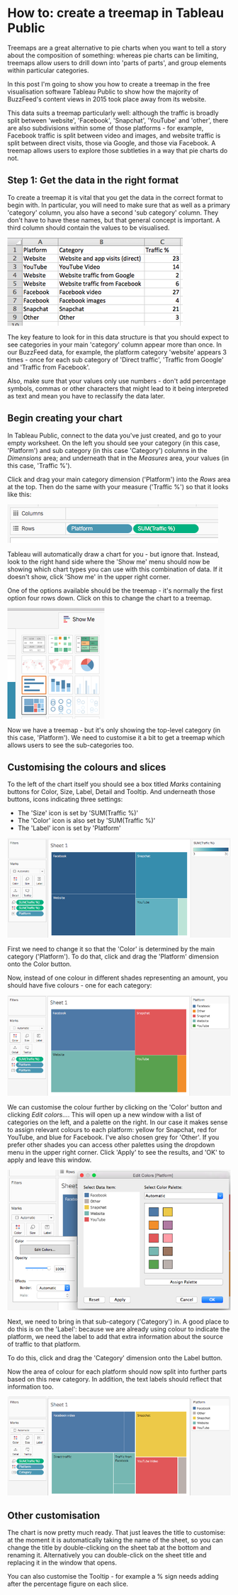 # How to: create a treemap in Tableau Public

Treemaps are a great alternative to pie charts when you want to tell a story about the composition of something: whereas pie charts can be limiting, treemaps allow users to drill down into 'parts of parts', and group elements within particular categories.

In this post I'm going to show you how to create a treemap in the free visualisation software Tableau Public to show how the majority of BuzzFeed's content views in 2015 took place away from its website. 

This data suits a treemap particularly well: although the traffic is broadly split between 'website', 'Facebook', 'Snapchat', 'YouTube' and 'other', there are also subdivisions within some of those platforms - for example, Facebook traffic is split between video and images, and website traffic is split between direct visits, those via Google, and those via Facebook. A treemap allows users to explore those subtleties in a way that pie charts do not.

## Step 1: Get the data in the right format

To create a treemap it is vital that you get the data in the correct format to begin with. In particular, you will need to make sure that as well as a primary 'category' column, you also have a second 'sub category' column. They don't have to have these names, but that general concept is important. A third column should contain the values to be visualised.

![](https://raw.githubusercontent.com/paulbradshaw/MED7126/master/tableau/treemapdataformat.png)

The key feature to look for in this data structure is that you should expect to see categories in your main 'category' column appear more than once. In our BuzzFeed data, for example, the platform category 'website' appears 3 times - once for each sub category of 'Direct traffic', 'Traffic from Google' and 'Traffic from Facebook'.

Also, make sure that your values only use numbers - don't add percentage symbols, commas or other characters that might lead to it being interpreted as text and mean you have to reclassify the data later.

## Begin creating your chart

In Tableau Public, connect to the data you've just created, and go to your empty worksheet. On the left you should see your category (in this case, 'Platform') and sub category (in this case 'Category') columns in the *Dimensions* area; and underneath that in the *Measures* area, your values (in this case, 'Traffic %').

Click and drag your main category dimension ('Platform') into the *Rows* area at the top. Then do the same with your measure ('Traffic %') so that it looks like this:

![](https://raw.githubusercontent.com/paulbradshaw/MED7126/master/tableau/treemaprows.png)

Tableau will automatically draw a chart for you - but ignore that. Instead, look to the right hand side where the 'Show me' menu should now be showing which chart types you can use with this combination of data. If it doesn't show, click 'Show me' in the upper right corner.

One of the options available should be the treemap - it's normally the first option four rows down. Click on this to change the chart to a treemap.

![](https://raw.githubusercontent.com/paulbradshaw/MED7126/master/tableau/treemapshowme.png)

Now we have a treemap - but it's only showing the top-level category (in this case, 'Platform'). We need to customise it a bit to get a treemap which allows users to see the sub-categories too.

## Customising the colours and slices

To the left of the chart itself you should see a box titled *Marks* containing buttons for Color, Size, Label, Detail and Tooltip. And underneath those buttons, icons indicating three settings: 

* The 'Size' icon is set by 'SUM(Traffic %)'
* The 'Color' icon is also set by 'SUM(Traffic %)'
* The 'Label' icon is set by 'Platform'

![](https://raw.githubusercontent.com/paulbradshaw/MED7126/master/tableau/treemapv1.png)

First we need to change it so that the 'Color' is determined by the main category ('Platform'). To do that, click and drag the 'Platform' dimension onto the Color button.

Now, instead of one colour in different shades representing an amount, you should have five colours - one for each category:

![](https://raw.githubusercontent.com/paulbradshaw/MED7126/master/tableau/treemapv2.png)

We can customise the colour further by clicking on the 'Color' button and clicking *Edit colors...*. This will open up a new window with a list of categories on the left, and a palette on the right. In our case it makes sense to assign relevant colours to each platform: yellow for Snapchat, red for YouTube, and blue for Facebook. I've also chosen grey for 'Other'. If you prefer other shades you can access other palettes using the dropdown menu in the upper right corner. Click 'Apply' to see the results, and 'OK' to apply and leave this window.

![](https://raw.githubusercontent.com/paulbradshaw/MED7126/master/tableau/editcolors.png)

Next, we need to bring in that sub-category ('Category') in. A good place to do this is on the 'Label': because we are already using colour to indicate the platform, we need the label to add that extra information about the source of traffic to that platform.

To do this, click and drag the 'Category' dimension onto the Label button.

Now the area of colour for each platform should now split into further parts based on this new category. In addition, the text labels should reflect that information too.

![](https://raw.githubusercontent.com/paulbradshaw/MED7126/master/tableau/treemapv3.png)

## Other customisation

The chart is now pretty much ready. That just leaves the title to customise: at the moment it is automatically taking the name of the sheet, so you can change the title by double-clicking on the sheet tab at the bottom and renaming it. Alternatively you can double-click on the sheet title and replacing it in the window that opens.

You can also customise the Tooltip - for example a % sign needs adding after the percentage figure on each slice. 


